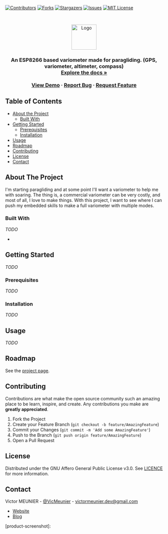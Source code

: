 <!-- PROJECT SHIELDS -->
<!--
*** I'm using markdown "reference style" links for readability.
*** Reference links are enclosed in brackets [ ] instead of parentheses ( ).
*** See the bottom of this document for the declaration of the reference variables
*** for contributors-url, forks-url, etc. This is an optional, concise syntax you may use.
*** https://www.markdownguide.org/basic-syntax/#reference-style-links
-->
[![Contributors][contributors-shield]][contributors-url]
[![Forks][forks-shield]][forks-url]
[![Stargazers][stars-shield]][stars-url]
[![Issues][issues-shield]][issues-url]
[![MIT License][license-shield]][license-url]



<!-- PROJECT LOGO -->
<br />
<p align="center">
  <a href="https://github.com/MrEliptik/variometer">
    <img src="" alt="Logo" width="80" height="80">
  </a>

  <h3 align="center"Variometer</h3>

  <p align="center">
   An ESP8266 based variometer made for paragliding. (GPS, variometer, altimeter, compass)
    <br />
    <a href="https://github.com/othneildrew/Best-README-Template"><strong>Explore the docs »</strong></a>
    <br />
    <br />
    <a href="">View Demo</a>
    ·
    <a href="https://github.com/MrEliptik/variometer/issues">Report Bug</a>
    ·
    <a href="https://github.com/MrEliptik/variometer/issues">Request Feature</a>
  </p>
</p>


<!-- TABLE OF CONTENTS -->
## Table of Contents

* [About the Project](#about-the-project)
  * [Built With](#built-with)
* [Getting Started](#getting-started)
  * [Prerequisites](#prerequisites)
  * [Installation](#installation)
* [Usage](#usage)
* [Roadmap](#roadmap)
* [Contributing](#contributing)
* [License](#license)
* [Contact](#contact)


<!-- ABOUT THE PROJECT -->
## About The Project

I'm starting paragliding and at some point I'll want a variometer to help me with soaring. The thing is, a commercial variometer can be very costly, and most of all, I love to make things. With this project, I want to see where I can push my embedded skills to make a full variometer with multiple modes. 

### Built With

*TODO*
* []()


<!-- GETTING STARTED -->
## Getting Started

*TODO*

### Prerequisites

*TODO*

### Installation

*TODO*


<!-- USAGE EXAMPLES -->
## Usage

*TODO*

<!-- ROADMAP -->
## Roadmap

See the [project page](https://github.com/MrEliptik/variometer/projects).


<!-- CONTRIBUTING -->
## Contributing

Contributions are what make the open source community such an amazing place to be learn, inspire, and create. Any contributions you make are **greatly appreciated**.

1. Fork the Project
2. Create your Feature Branch (`git checkout -b feature/AmazingFeature`)
3. Commit your Changes (`git commit -m 'Add some AmazingFeature'`)
4. Push to the Branch (`git push origin feature/AmazingFeature`)
5. Open a Pull Request


<!-- LICENSE -->
## License

Distributed under the GNU Affero General Public License v3.0. See [LICENCE](LICENCE) for more information.

<!-- CONTACT -->
## Contact

Victor MEUNIER - [@VicMeunier](https://twitter.com/VicMeunier) - victormeunier.dev@gmail.com

- [Website](https://www.victormeunier.com)
- [Blog](https://blog.victormeunier.com)


<!-- MARKDOWN LINKS & IMAGES -->
<!-- https://www.markdownguide.org/basic-syntax/#reference-style-links -->
[contributors-shield]: https://img.shields.io/github/contributors/MrEliptik/variomete.svg?style=flat-square
[contributors-url]: https://github.com/MrEliptik/variometer/graphs/contributors
[forks-shield]: https://img.shields.io/github/forks/MrEliptik/variomete.svg?style=flat-square
[forks-url]: https://github.com/MrEliptik/variometer/network/members
[stars-shield]: https://img.shields.io/github/stars/MrEliptik/variometee.svg?style=flat-square
[stars-url]: https://github.com/MrEliptik/variometere/stargazers
[issues-shield]: https://img.shields.io/github/issues/MrEliptik/variomete.svg?style=flat-square
[issues-url]: https://github.com/MrEliptik/variometer/issues
[license-shield]: https://img.shields.io/github/license/MrEliptik/variometee.svg?style=flat-square
[license-url]: https://github.com/MrEliptik/variometer/blob/main/LICENSE
[product-screenshot]: 
